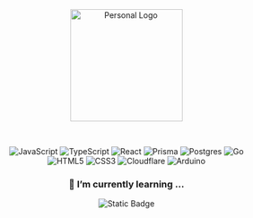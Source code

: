 <div align="center">
  <img src="https://383bb7d6682d281a381f00d776f6dfc5.io.log.br/jurassi-cc_logo-git-200px.png" alt="Personal Logo" height="200"></p><br/>

  ![JavaScript](https://img.shields.io/badge/javascript-%23323330.svg?style=for-the-badge&logo=javascript&logoColor=%23F7DF1E)
  ![TypeScript](https://img.shields.io/badge/typescript-%23007ACC.svg?style=for-the-badge&logo=typescript&logoColor=white)
  ![React](https://img.shields.io/badge/react-%2320232a.svg?style=for-the-badge&logo=react&logoColor=%2361DAFB)
  ![Prisma](https://img.shields.io/badge/Prisma-3982CE?style=for-the-badge&logo=Prisma&logoColor=white)
  ![Postgres](https://img.shields.io/badge/postgres-%23316192.svg?style=for-the-badge&logo=postgresql&logoColor=white)
  ![Go](https://img.shields.io/badge/go-%2300ADD8.svg?style=for-the-badge&logo=go&logoColor=white)<br/>
  ![HTML5](https://img.shields.io/badge/html5-%23E34F26.svg?style=for-the-badge&logo=html5&logoColor=white)
  ![CSS3](https://img.shields.io/badge/css3-%231572B6.svg?style=for-the-badge&logo=css3&logoColor=white)
  ![Cloudflare](https://img.shields.io/badge/Cloudflare-F38020?style=for-the-badge&logo=Cloudflare&logoColor=white)
  ![Arduino](https://img.shields.io/badge/-Arduino-00979D?style=for-the-badge&logo=Arduino&logoColor=white)

</div>

<h3 align="center">🌱 I’m currently learning ...</h3>

<div align="center">
  
![Static Badge](https://img.shields.io/badge/Samuel_Lopes-2024-00a9bb?style=for-the-badge&logo=creativecommons&logoColor=000000&labelColor=eeeeee)

</div>

<!--
**samuel-lope/samuel-lope** is a ✨ _special_ ✨ repository because its `README.md` (this file) appears on your GitHub profile.

Here are some ideas to get you started:

- 🔭 I’m currently working on ...
- 🌱 I’m currently learning ...
- 👯 I’m looking to collaborate on ...
- 🤔 I’m looking for help with ...
- 💬 Ask me about ...
- 📫 How to reach me: ...
- 😄 Pronouns: ...
- ⚡ Fun fact: ...
-->
